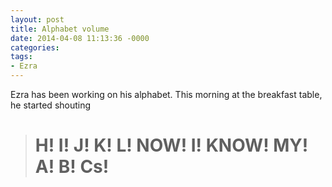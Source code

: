 ```yaml
---
layout: post
title: Alphabet volume
date: 2014-04-08 11:13:36 -0000
categories:
tags:
- Ezra
---
```

Ezra has been working on his alphabet. This morning at the breakfast table, he started shouting
<blockquote>
<h1>H! I! J! K! L! NOW! I! KNOW! MY! A! B! Cs!</h1>
</blockquote>
